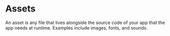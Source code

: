# Assets
An asset is any file that lives alongside the source code of your app that the app needs at runtime. Examples include images, fonts, and sounds. 